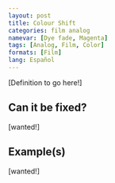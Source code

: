 ```yaml
---
layout: post
title: Colour Shift
categories: film analog
namevar: [Dye fade, Magenta]
tags: [Analog, Film, Color]
formats: [Film]
lang: Español
---
```


[Definition to go here!]

## Can it be fixed?

[wanted!]

## Example(s)

[wanted!]
